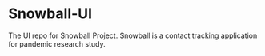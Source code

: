 # Snowball-UI
The UI repo for Snowball Project. Snowball is a contact tracking application for pandemic research study. 
